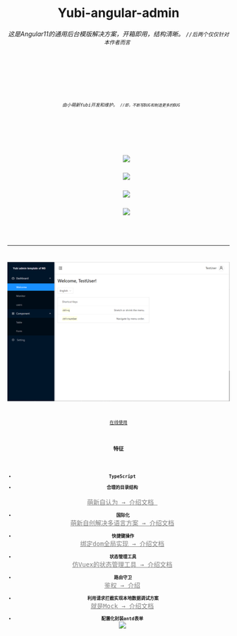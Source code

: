 

  <h1 align="center"> Yubi-angular-admin </h1>
  <h6  align="center"> 这是Angular11的通用后台模版解决方案，开箱即用，结构清晰。
    <code align="center">//后两个仅仅针对本作者而言<code> 
  </h6>

  <h6 align="center">
  由小萌新Yubi开发和维护。 <code>//即，不断写BUG和制造更多的BUG</code>
  </h6>


  <div align="center">
    <span>
      <img src="https://img.shields.io/badge/@angular/cli-11.0.2-green.svg">
    </span>
    <span>
      <img src="https://img.shields.io/badge/typescript-4.0.2-green.svg">
    </span>
    <span>
      <img src="https://img.shields.io/badge/tslint-6.1.0-green.svg">
    </span>
    <span>
      <img src="https://img.shields.io/badge/ng zorro antd-10.2.1-green.svg">
    </span>
  </div>


---

![image](./docs/main.png)

[在线使用](https://yubi233.gitee.io/yubi-angular-admin)

### 特征
- **TypeScript**
- **合理的目录结构** <a style="color: grey; font-size: 14px;margin: 5px 0 0 -3px" href="./docs/"> 萌新自认为  → 介绍文档 </a>
- **国际化**<a style="color: grey; font-size: 14px;margin: 5px 0 0 -3px"  href="./docs/"> 萌新自创解决多语言方案  → 介绍文档</a>
- **快捷键操作**<a style="color: grey; font-size: 14px;margin: 5px 0 0 -3px"  href="./docs/"> 绑定dom全局实现  → 介绍文档</a>
- **状态管理工具**<a style="color: grey; font-size: 14px;margin: 5px 0 0 -3px"  href="./docs/"> 仿Vuex的状态管理工具  → 介绍文档</a>
- **路由守卫**<a style="color: grey; font-size: 14px;margin: 5px 0 0 -3px"  href="./docs/"> 鉴权  → 介绍</a>
- **利用请求拦截实现本地数据调试方案**<a style="color: grey; font-size: 14px;margin: 5px 0 0 -3px"  href="./docs/"> 就是Mock  → 介绍文档</a>
- **配置化封装antd表单**     <img style="margin-bottom: -3px" src="https://img.shields.io/badge/目前进度-等待重构-orange.svg"/>


